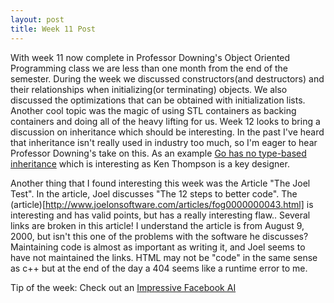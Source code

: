 ```yaml
---
layout: post
title: Week 11 Post
---
```


With week 11 now complete in Professor Downing's Object Oriented Programming class we are less than one month from the end of the semester. During the week we discussed constructors(and destructors) and their relationships when initializing(or terminating) objects. We also discussed the optimizations that can be obtained with initialization lists. Another cool topic was the magic of using STL containers as backing containers and doing all of the heavy lifting for us. Week 12 looks to bring a discussion on inheritance which should be interesting. In the past I've heard that inheritance isn't really used in industry too much, so I'm eager to hear Professor Downing's take on this. As an example [Go has no type-based inheritance](http://talks.golang.org/2012/splash.article#TOC_15.) which is interesting as Ken Thompson is a key designer.

Another thing that I found interesting this week was the Article "The Joel Test". In the article, Joel discusses "The 12 steps to better code". The (article)[http://www.joelonsoftware.com/articles/fog0000000043.html] is interesting and has valid points, but has a really interesting flaw.. Several links are broken in this article! I understand the article is from August 9, 2000, but isn't this one of the problems with the software he discusses? Maintaining code is almost as important as writing it, and Joel seems to have not maintained the links. HTML may not be "code" in the same sense as c++ but at the end of the day a 404 seems like a runtime error to me. 

Tip of the week:
Check out an [Impressive Facebook AI](https://www.youtube.com/watch?v=U_Wgc1JOsBk)